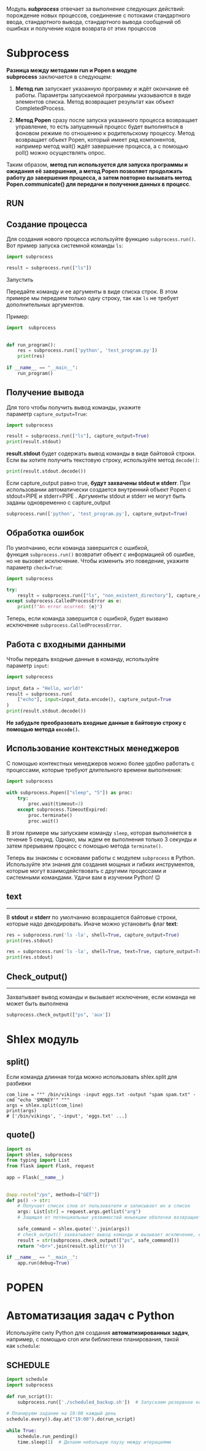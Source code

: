 Модуль ***subprocess*** отвечает за выполнение следующих действий: порождение новых процессов, соединение c потоками стандартного ввода, стандартного вывода, стандартного вывода сообщений об ошибках и получение кодов возврата от этих процессов


# Subprocess

**Разница между методами run и Popen в модуле subprocess** заключается в следующем:

1. **Метод run** запускает указанную программу и ждёт окончание её работы. Параметры запускаемой программы указываются в виде элементов списка. Метод возвращает результат как объект CompletedProcess.

2. **Метод Popen** сразу после запуска указанного процесса возвращает управление, то есть запущенный процесс будет выполняться в фоновом режиме по отношению к родительскому процессу. Метод возвращает объект Popen, который имеет ряд компонентов, например метод wait() ждёт завершение процесса, а с помощью poll() можно осуществлять опрос.

Таким образом, **метод run используется для запуска программы и ожидания её завершения, а метод Popen позволяет продолжать работу до завершения процесса, а затем повторно вызывать метод Popen.communicate() для передачи и получения данных в процесс**. 

## RUN
## Создание процесса

Для создания нового процесса используйте функцию `subprocess.run()`. Вот пример запуска системной команды `ls`:

```python
import subprocess

result = subprocess.run(["ls"])
```

Запустить

Передайте команду и ее аргументы в виде списка строк. В этом примере мы передаем только одну строку, так как `ls` не требует дополнительных аргументов.

Пример:
```python
import  subprocess  
  
  
def run_program():  
    res = subprocess.run(['python', 'test_program.py'])  
    print(res)  
  
if __name__ == "__main__":  
    run_program()
```
## Получение вывода

Для того чтобы получить вывод команды, укажите параметр `capture_output=True`:

```python
import subprocess

result = subprocess.run(["ls"], capture_output=True)
print(result.stdout)
```
**result.stdout** будет содержать вывод команды в виде байтовой строки. Если вы хотите получить текстовую строку, используйте метод `decode()`:
```python
print(result.stdout.decode())
```
Если capture_output равно true, **будут захвачены stdout и stderr**. При использовании автоматически создается внутренний объект Popen с stdout=PIPE и stderr=PIPE . Аргументы stdout и stderr не могут быть заданы одновременно с capture_output
```python
subprocess.run(['python', 'test_program.py'], capture_output=True)
```

## Обработка ошибок

По умолчанию, если команда завершится с ошибкой, функция `subprocess.run()` возвратит объект с информацией об ошибке, но не вызовет исключение. Чтобы изменить это поведение, укажите параметр `check=True`:
```python
import subprocess

try:
	resylt = subprocess.run(["ls", "non_existent_directory"], capture_output=True, check=True)
except subprocess.CalledProcessError as e:
	print(f"An error ocurred: {e}")
```
Теперь, если команда завершится с ошибкой, будет вызвано исключение `subprocess.CalledProcessError`.

## Работа с входными данными

Чтобы передать входные данные в команду, используйте параметр `input`:
```python
import subprocess  
  
input_data = "Hello, world!"  
result = subprocess.run(  
    ["echo"], input=input_data.encode(), capture_output=True  
)  
print(result.stdout.decode())
```
**Не забудьте преобразовать входные данные в байтовую строку с помощью метода `encode()`.**

## Использование контекстных менеджеров

С помощью контекстных менеджеров можно более удобно работать с процессами, которые требуют длительного времени выполнения:
```python
import subprocess  
  
with subprocess.Popen(["sleep", "5"]) as proc:  
    try:  
        proc.wait(timeout=3)  
    except subprocess.TimeoutExpired:  
        proc.terminate()  
        proc.wait()
```
В этом примере мы запускаем команду `sleep`, которая выполняется в течение 5 секунд. Однако, мы ждем ее выполнения только 3 секунды и затем прерываем процесс с помощью метода `terminate()`.

Теперь вы знакомы с основами работы с модулем `subprocess` в Python. Используйте эти знания для создания мощных и гибких инструментов, которые могут взаимодействовать с другими процессами и системными командами. Удачи вам в изучении Python! 😉

## text
---

В **stdout** и **stderr** по умолчанию возвращается байтовые строки, которые надо декодировать. Иначе можно установить флаг **text**:

```python
res = subprocess.run('ls -la', shell=True, capture_output=True)
print(res.stdout)

res = subprocess.run('ls -la', shell=True, text=True, capture_output=True)
print(res.stdout)
```

## Check_output()
---
Захватывает вывод команды и вызывает исключение, если команда не может быть выполнена

```python
subprocess.check_output(["ps", 'aux'])
```






# Shlex модуль

## split()
Если команда длинная тогда можно использовать shlex.split для разбивки

```shell
com_line = """ /bin/vikings -input eggs.txt -output "spam spam.txt" -cmd "echo '$MONEY'" """
args = shlex.split(com_line)
print(args)
# ['/bin/vikings', '-input', 'eggs.txt' ...]
```

## quote()

```python
import os  
import shlex, subprocess  
from typing import List  
from flask import Flask, request  
  
app = Flask(__name__)  
  
  
@app.route("/ps", methods=["GET"])  
def ps() -> str:  
	# Получает список слов от пользователя и записывает их в список
    args: List[str] = request.args.getlist("arg")  
	# Защищая от потенциальных уязвимостей инъекции оболочки возвращает экранированную версию строки s
	
    safe_command = shlex.quote(''.join(args))  
    # check_output() захватывает вывод команды и вызывает исключение, если команда не может быть выполнена  
    result = str(subprocess.check_output(["ps", safe_command]))    
    return "<br>".join(result.split(r'\n'))  
  
if __name__ == "__main__":  
    app.run(debug=True)
```

# POPEN

#  Автоматизация задач с Python

Используйте силу Python для создания **автоматизированных задач**, например, с помощью cron или библиотеки планирования, такой как `schedule`:
## SCHEDULE
```python
import schedule  
import subprocess  
  
def run_script():  
    subprocess.run(['./scheduled_backup.sh'])  # Запускаем резервное копирование  
  
# Планируем задание на 19:00 каждый день  
schedule.every().day.at("19:00").do(run_script)  
  
while True:  
    schedule.run_pending()  
    time.sleep(1)  # Делаем небольшую паузу между итерациями
```